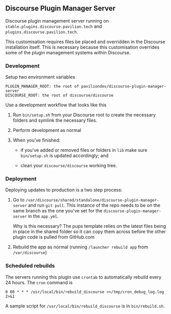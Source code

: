 ## Discourse Plugin Manager Server

Discourse plugin management server running on ``stable.plugins.discourse.pavilion.tech`` and ``plugins.discourse.pavilion.tech``.

This customisation requires files be placed and overridden in the Discourse installation itself.  This is necessary because this customisation overrides some of the plugin management systems within Discourse.

### Development

Setup two environment variables

```
PLUGIN_MANAGER_ROOT: the root of paviliondev/discourse-plugin-manager-server
DISCOURSE_ROOT: the root of discourse/discourse
```

Use a development workflow that looks like this

1. Run ``bin/setup.sh`` from your Discourse root to create the necessary folders and symlink the necessary files.

2. Perform development as normal

3. When you've finished:

   - if you've added or removed files or folders in ``lib`` make sure ``bin/setup.sh`` is updated accordingly; and
   
   - clean your ``discourse/discourse`` working tree.

### Deployment

Deploying updates to production is a two step process:

1. Go to ``/var/discourse/shared/standalone/discourse-plugin-manager-server`` and run ``git pull``. This instance of the repo needs to be on the same branch as the one you've set for the ``discourse-plugin-manager-server`` in the ``app.yml``.

   Why is this necessary? The pups template relies on the latest files being in place in the shared folder so it can copy them across before the other plugin code is pulled from GitHub.com

2. Rebuild the app as normal (running ``/launcher rebuild app`` from ``/var/discourse``)

### Scheduled rebuilds

The servers running this plugin use ``crontab`` to automatically rebuild every 24 hours. The ``cron`` command is

```
0 00 * * * /usr/local/bin/rebuild_discourse >>/tmp/cron_debug_log.log 2>&1
```

A sample script for ``/usr/local/bin/rebuild_discourse`` is in ``bin/rebuild.sh``.


